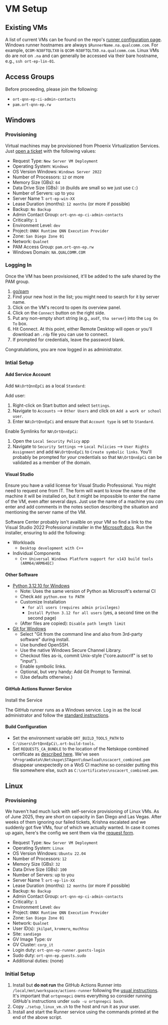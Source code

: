 # VM Setup

## Existing VMs

A list of current VMs can be found on the repo's
[runner configuration page](https://github.qualcomm.com/MLG/onnxruntime-qnn-ep/settings/actions/runners). Windows runner
hostnames are always `$RunnerName.na.qualcomm.com`. For example, `QCOM-N38FTQLTX0` is `QCOM-N38FTQLTX0.na.qualcomm.com`.
Linux VMs do are not on `.na` and can generally be accessed via their bare hostname, e.g., `ssh ort-ep-lin-01`.

## Access Groups

Before proceeding, please join the following:

* `ort-qnn-ep-ci-admin-contacts`
* `pam.ort-qnn-ep.rw`

## Windows

### Provisioning

Virtual machines may be provisioned from Phoenix Virtualization Services. Just
[open a ticket](https://qualcomm.service-now.com/sp?id=sc_cat_item&sys_id=3261c161877a05903742ff78cebb3558) with
the following values:

* Request Type: `New Server VM Deployment`
* Operating System: `Windows`
* OS Version Windows: `Windows Server 2022`
* Number of Processors: `12` or more
* Memory Size (GBs): `64`
* Data Drive Size (GBs): `10` (builds are small so we just use `C:`)
* Number of Servers: up to you
* Server Name 1: `ort-ep-win-XX`
* Lease Duration (months): `12 months` (or more if possible)
* Backup: `No Backup`
* Admin Contact Group: `ort-qnn-ep-ci-admin-contacts`
* Criticality: `1`
* Environment Level: `dev`
* Project: `ONNX Runtime QNN Execution Provider`
* Zone: `San Diego Zone 01`
* Network: `Qualnet`
* PAM Access Group: `pam.ort-qnn-ep.rw`
* Windows Domain: `NA.QUALCOMM.COM`

### Logging In

Once the VM has been provisioned, it'll be added to the safe shared by the PAM group.

1. [go/pam](http://go/pam)
2. Find your new host in the list; you might need to search for it by server name.
3. Click on the VM's record to open its overview panel.
4. Click on the `Connect` button on the right side.
5. Put any non-empty short string (e.g., `asdf`, `tha server`) into the `Log On To` box.
6. Hit Connect. At this point, either Remote Desktop will open or you'll download an `.rdp` file you can use to connect.
7. If prompted for credentials, leave the password blank.

Congratulations, you are now logged in as administrator.

### Intial Setup

#### Add Service Account

Add `NA\OrtQnnEpCi` as a local `Standard`:

Add user:

1. Right-click on Start button and select `Settings`.
2. Navigate to `Accounts` --> `Other Users` and click on `Add a work or school user`.
3. Enter `NA\OrtQnnEpCi` and ensure that `Account type` is set to `Standard`.

Enable Symlinks for `NA\OrtQnnEpCi`:

1. Open the `Local Security Policy` app
2. Navigate to `Security Settings` --> `Local Policies` --> `User Rights Assignment` and add `NA\OrtQnnEpCi` to
   `Create symbolic links`. You'll probably be prompted for _your_ credentials so that `NA\OrtQnnEpCi` can be
   validated as a member of the domain.

#### Visual Studio

Ensure you have a valid license for Visual Studio Professional. You might need to request one from IT. The form
will want to know the name of the machine it will be installed on, but it might be impossible to enter the name
of the VM, even after several days. Just use the name of a machine you _can_ enter and add comments in the notes
section describing the situation and mentioning the server name of the VM.

Software Center probably isn't availble on your VM so find a link to the Visual Studio 2022 Professional installer
in the [Microsoft docs](https://learn.microsoft.com/en-us/visualstudio/install/use-command-line-parameters-to-install-visual-studio?view=vs-2022).
Run the installer, ensuring to add the following:

* Workloads
  * `Desktop development with C++`
* Individual Components
  * `C++ Universal Windows Platform support for v143 build tools (ARM64/ARM64EC)`

#### Other Software

* [Python 3.12.10 for Windows](https://www.python.org/downloads/windows/)
  * Note: Uses the same version of Python as Microsoft's external CI
  * Check `Add python.exe to PATH`
  * Customize Installation
    * `for all users (requires admin privileges)`
    * `Install Python 3.12 for all users` (yes, a second time on the second page)
  * (After files are copied): `Disable path length limit`
* [Git for Windows](https://git-scm.com/download/win)
  * Select "Git from the command line and also from 3rd-party software" during install.
  * Use bundled OpenSSH.
  * Use the native Windows Secure Channel Library.
  * Checkout files as-is, commit Unix-style ("core.autocrlf" is set to "input").
  * Enable symbolic links.
  * Optional, but very handy: Add Git Prompt to Terminal.
  * (Use defaults otherwise.)

#### GitHub Actions Runner Service

Install the Service

The GitHub runner runs as a Windows service. Log in as the local administrator and follow the
[standard instructions](https://github.qualcomm.com/MLG/onnxruntime-qnn-ep/settings/actions/runners/new?arch=x64&os=win).

#### Build Configuration

* Set the environment variable `ORT_BUILD_TOOLS_PATH` to `C:\Users\OrtQnnEpCi\.ort-build-tools`.
* Set `REQUESTS_CA_BUNDLE` to the location of the Netskope combined certificate as
  [described here](https://qualcomm.sharepoint.com/teams/cloudproxy/SitePages/Certificate-Management.aspx). We've seen
  `%ProgramData%\Netskope\STAgent\download\nscacert_combined.pem` disappear unexpectedly on a WoS CI machine so
  consider putting this file somewhere else, such as `C:\certificates\nscacert_combined.pem`.

## Linux

### Provisioning

We haven't had much luck with self-service provisioning of Linux VMs. As of June 2025, they are short on capacity
in San Diego and Las Vegas. After weeks of them ignoring our failed tickets, Krishna escalated and we suddenly got
five VMs, four of which we actually wanted. In case it comes up again, here's the config we sent them via the
[request form](https://qualcomm.service-now.com/sp?id=sc_cat_item&sys_id=3261c161877a05903742ff78cebb3558).

* Request Type: `New Server VM Deployment`
* Operating System: `Linux`
* OS Version Windows: `Ubuntu 22.04`
* Number of Processors: `12`
* Memory Size (GBs): `32`
* Data Drive Size (GBs): `100`
* Number of Servers: up to you
* Server Name 1: `ort-ep-lin-XX`
* Lease Duration (months): `12 months` (or more if possible)
* Backup: `No Backup`
* Admin Contact Group: `ort-qnn-ep-ci-admin-contacts`
* Criticality: `1`
* Environment Level: `dev`
* Project: `ONNX Runtime QNN Execution Provider`
* Zone: `San Diego Zone 01`
* Network: `Qualnet`
* User ID(s): `jkilpat`, `kromero`, `muchhsu`
* Site: `sandiego`
* GV Image Type: `GV`
* GV Cluster: `corp_it`
* Login duty: `ort-qnn-ep-runner.guests-login`
* Sudo duty: `ort-qnn-ep.guests.sudo`
* Additional duties: (none)

### Initial Setup

1. Install but **do not run** the GitHub Actions Runner into `/local/mnt/workspace/actions-runner` following the
   [usual instructions](https://github.qualcomm.com/MLG/onnxruntime-qnn-ep/settings/actions/runners/new?arch=x64&os=linux).
   It's important that `ortqnnepci` owns everything so consider running GitHub's instructions under `sudo -u ortqnnepci bash`.
2. Copy `./setup_linux_vm.sh` to the host and run it as your user.
3. Install and start the Runner service using the commands printed at the end of the above script.
